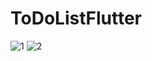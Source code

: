 # ToDoListFlutter

![1](https://user-images.githubusercontent.com/58654924/192136861-1a287161-070d-46e9-af4c-887ea667fda8.png)
![2](https://user-images.githubusercontent.com/58654924/192136873-dee88e97-fff2-4dc0-98d8-a97cdcb395cb.png)
